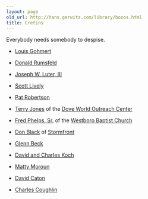 ```yaml
---
layout: page
old_url: http://hans.gerwitz.com/library/bozos.html
title: Cretins
---
```


Everybody needs somebody to despise.


* [Louis Gohmert](http://en.wikipedia.org/wiki/Louie_Gohmert)

* [Donald Rumsfeld][1]

* [Joseph W. Luter, III][2]

* [Scott Lively][3]

* [Pat Robertson][4]

* [Terry Jones][5] of the [Dove World Outreach Center][6]

* [Fred Phelps, Sr.][7] of the [Westboro Baptist Church][8]

* [Don Black][9] of [Stormfront][10]

* [Glenn Beck][11]

* [David and Charles Koch][12]

* [Matty Moroun][13]

* [David Caton][14]

* [Charles Coughlin](https://encyclopedia.ushmm.org/content/en/article/charles-e-coughlin)

   [1]: http://men.style.com/gq/features/landing?id=content_9217
   [2]: http://www.rollingstone.com/politics/story/12840743/porks_dirty_secret_the_nations_top_hog_producer_is_also_one_of_americas_worst_polluters
   [3]: http://www.nytimes.com/2010/01/04/world/africa/04uganda.html
   [4]: http://mediamatters.org/research/201001130044
   [5]: http://en.wikipedia.org/wiki/Dove_World_Outreach_Center#Biography_of_Pastor_Jones
   [6]: http://www.doveworld.org/
   [7]: http://en.wikipedia.org/wiki/Fred_Phelps
   [8]: http://www.godhatesfags.com/
   [9]: http://en.wikipedia.org/wiki/Don_Black_(white_nationalist)
   [10]: hhttp://www.stormfront.org/
   [11]: http://www.dickipedia.org/dick.php?title=Glenn_Beck
   [12]: http://www.washingtonpost.com/wp-dyn/content/article/2010/09/22/AR2010092204665.html
   [13]: http://www.alternet.org/economy/147154/why_billionaire_matty_moroun_is_one_of_the_worst_corporate_citizens_ever/
   [14]: http://floridafamily.org/
